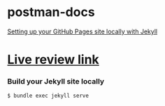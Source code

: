 # postman-docs

[Setting up your GitHub Pages site locally with Jekyll](https://help.github.com/articles/setting-up-your-github-pages-site-locally-with-jekyll/)

# [Live review link](https://elispostman.github.io/docs/)

### Build your Jekyll site locally

    $ bundle exec jekyll serve
    
